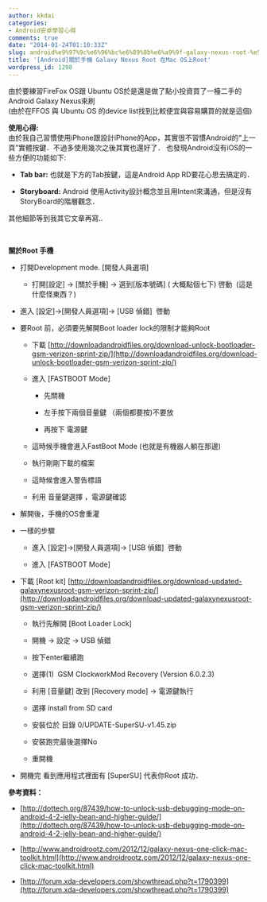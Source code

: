 ```yaml
---
author: kkdai
categories:
- Android安卓學習心得
comments: true
date: "2014-01-24T01:10:33Z"
slug: android%e9%97%9c%e6%96%bc%e6%89%8b%e6%a9%9f-galaxy-nexus-root-%e5%9c%a8mac-os%e4%b8%8aroot
title: '[Android]關於手機 Galaxy Nexus Root 在Mac OS上Root'
wordpress_id: 1298
---
```


由於要練習FireFox OS跟 Ubuntu OS於是還是做了點小投資買了一檯二手的Android Galaxy Nexus來刷  
(由於在FFOS 與 Ubuntu OS 的device list找到比較便宜與容易購買的就是這個)




**使用心得:**  
由於我自己習慣使用iPhone跟設計iPhone的App，其實很不習慣Android的“上一頁”實體按鍵．不過多使用幾次之後其實也還好了． 也發現Android沒有iOS的一些方便的功能如下:






  * **Tab bar:** 也就是下方的Tab按鍵，這是Android App RD要花心思去搞定的．


  * **Storyboard:** Android 使用Activity設計概念並且用Intent來溝通，但是沒有StoryBoard的階層觀念．




其他細節等到我其它文章再寫..




 




**關於Root 手機**






  * 打開Development mode. [開發人員選項]



    * 打開[設定] -> [關於手機] -> 選到[版本號碼] ( 大概點個七下) 啓動  (這是什麼怪東西？)



  * 進入 [設定]->[開發人員選項]-> [USB 偵錯]  啓動


  * 要Root 前，必須要先解開Boot loader lock的限制才能夠Root



    * 下載 [http://downloadandroidfiles.org/download-unlock-bootloader-gsm-verizon-sprint-zip/](http://downloadandroidfiles.org/download-unlock-bootloader-gsm-verizon-sprint-zip/)


    * 進入 [FASTBOOT Mode] 



      * 先關機


      * 左手按下兩個音量鍵 （兩個都要按)不要放


      * 再按下 電源鍵



    * 這時候手機會進入FastBoot Mode (也就是有機器人躺在那邊)


    * 執行剛剛下載的檔案


    * 這時候會進入警告標語


    * 利用 音量鍵選擇 ，電源鍵確認



  * 解開後，手機的OS會重灌


  * 一樣的步驟


    * 進入 [設定]->[開發人員選項]-> [USB 偵錯]  啓動


    * 進入 [FASTBOOT Mode] 





  * 下載 [Root kit] [http://downloadandroidfiles.org/download-updated-galaxynexusroot-gsm-verizon-sprint-zip/](http://downloadandroidfiles.org/download-updated-galaxynexusroot-gsm-verizon-sprint-zip/)



    * 執行先解開 [Boot Loader Lock]


    * 開機 -> 設定 -> USB 偵錯


    * 按下enter繼續跑


    * 選擇(1)  GSM ClockworkMod Recovery (Version 6.0.2.3)


    * 利用 [音量鍵] 改到 [Recovery mode] -> 電源鍵執行


    * 選擇 install from SD card 


    * 安裝位於 目錄 0/UPDATE-SuperSU-v1.45.zip


    * 安裝跑完最後選擇No


    * 重開機



  * 開機完 看到應用程式裡面有 [SuperSU] 代表你Root 成功．




**參考資料：**






  * [http://dottech.org/87439/how-to-unlock-usb-debugging-mode-on-android-4-2-jelly-bean-and-higher-guide/](http://dottech.org/87439/how-to-unlock-usb-debugging-mode-on-android-4-2-jelly-bean-and-higher-guide/)


  * [http://www.androidrootz.com/2012/12/galaxy-nexus-one-click-mac-toolkit.html](http://www.androidrootz.com/2012/12/galaxy-nexus-one-click-mac-toolkit.html)


  * [http://forum.xda-developers.com/showthread.php?t=1790399](http://forum.xda-developers.com/showthread.php?t=1790399)


